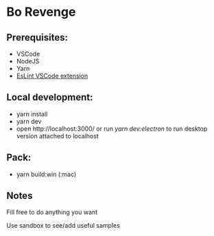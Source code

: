 # Bo Revenge

## Prerequisites:
- VSCode
- NodeJS
- Yarn
- [EsLint VSCode extension](https://marketplace.visualstudio.com/items?itemName=dbaeumer.vscode-eslint)

## Local development:

- yarn install
- yarn dev
- open http://localhost:3000/ or run _yarn dev:electron_ to run desktop version attached to localhost

## Pack:
- yarn build:win (:mac)

## Notes
Fill free to do anything you want

Use sandbox to see/add useful samples